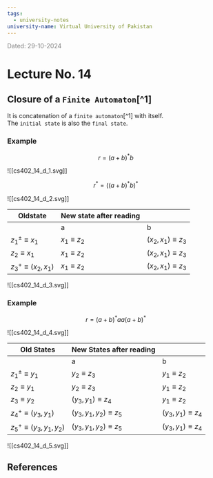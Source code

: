 ```yaml
---
tags:
  - university-notes
university-name: Virtual University of Pakistan
---
```


<span style="color: gray;">Dated: 29-10-2024</span>

# Lecture No. 14

## Closure of a `Finite Automaton`[^1]

It is concatenation of a `finite automaton`[^1] with itself.  
The `initial state` is also the `final state`.

### Example

$$r = (a + b)^* b$$

![[cs402_14_d_1.svg]]  

$$r^* = ((a + b)^* b)^*$$

![[cs402_14_d_2.svg]]

| Oldstate                  | New state after reading |                         |
| ------------------------- | ----------------------- | ----------------------- |
|                           | a                       | b                       |
| $z_1^\pm \equiv x_1$      | $x_1 \equiv z_2$        | $(x_2, x_1) \equiv z_3$ |
| $z_2 \equiv x_1$          | $x_1 \equiv z_2$        | $(x_2, x_1) \equiv z_3$ |
| $z_3^+ \equiv (x_2, x_1)$ | $x_1 \equiv z_2$        | $(x_2, x_1) \equiv z_3$ |

![[cs402_14_d_3.svg]]

### Example

$$r = (a+b)^*aa(a + b)^*$$

![[cs402_14_d_4.svg]]

| Old States                     | New States after reading     |                         |
| ------------------------------ | ---------------------------- | ----------------------- |
|                                | a                            | b                       |
| $z_1^\pm \equiv y_1$           | $y_2 \equiv z_3$             | $y_1 \equiv z_2$        |
| $z_2 \equiv y_1$               | $y_2 \equiv z_3$             | $y_1 \equiv z_2$        |
| $z_3 \equiv y_2$               | $(y_3, y_1) \equiv z_4$      | $y_1 \equiv z_2$        |
| $z_4^+ \equiv (y_3, y_1)$      | $(y_3, y_1, y_2) \equiv z_5$ | $(y_3, y_1) \equiv z_4$ |
| $z_5^+ \equiv (y_3, y_1, y_2)$ | $(y_3, y_1, y_2) \equiv z_5$ | $(y_3, y_1) \equiv z_4$ |

![[cs402_14_d_5.svg]]

## References